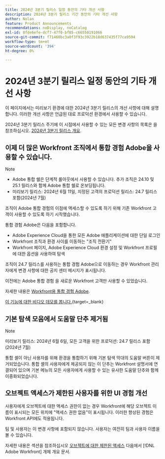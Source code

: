 ```yaml
---
title: 2024년 3분기 릴리스 일정 동안의 기타 개선 사항
description: 2024년 3분기 릴리스 기간 동안의 기타 개선 사항
author: Nolan
feature: Product Announcements
recommendations: noDisplay, noCatalog
exl-id: 8fde6efe-dcf7-47f0-bf85-c66550191066
source-git-commit: f71460bc3a0f3f93c3922b18d637435f77ca9594
workflow-type: tm+mt
source-wordcount: '394'
ht-degree: 0%

---
```


# 2024년 3분기 릴리스 일정 동안의 기타 개선 사항

이 페이지에서는 미리보기 환경에 대한 2024년 3분기 릴리스의 개선 사항에 대해 설명합니다. 이러한 개선 사항은 언급된 대로 프로덕션 환경에서 사용할 수 있습니다.

2024년 3분기 릴리스 주기에 이 시점에서 사용할 수 있는 모든 변경 사항의 목록은 을 참조하십시오. [2024년 3분기 릴리스 개요](/help/quicksilver/product-announcements/product-releases/24-q3-release-activity/24-q3-release-overview.md).

## 이제 더 많은 Workfront 조직에서 통합 경험 Adobe을 사용할 수 있습니다.

>[!NOTE]
>
>* Adobe 통합 쉘은 단계적 롤아웃에서 사용할 수 있습니다. 추가 조직은 24.10 및 25.1 릴리스와 함께 Adobe 통합 쉘로 온보딩됩니다.
>* 미리보기 릴리스: 2024년 6월 11일, 지정된 고객의 프로덕션 릴리스: 24.7 릴리스 포함(2024년 7월)

조직이 Adobe 통합 경험의 이점에 액세스할 수 있도록 하기 위해 기존 Workfront 고객이 사용할 수 있도록 하기 시작했습니다.

통합 경험 Adobe은 다음을 포함합니다.

* Adobe Experience Cloud을 통한 모든 Adobe 애플리케이션에 대한 단일 로그인
* Workfront 조직과 환경 사이를 이동하는 &quot;조직 전환기&quot;
* Workfront 페이지, Adobe Experience Cloud 환경 설정 및 Workfront 프로필에 대한 옵션을 사용하여 탐색

조직이 24.7 릴리스를 사용하는 통합 경험 Adobe으로 이동하는 경우 Workfront 관리자에게 변경 사항에 대한 공지 센터 메시지가 표시됩니다.

이전에는 Adobe 통합 경험 을 새로운 Workfront 고객만 사용할 수 있었습니다.

자세한 내용은 [Workfront용 통합 경험 Adobe](/help/quicksilver/workfront-basics/navigate-workfront/workfront-navigation/adobe-unified-experience.md).

[이 기능에 대한 비디오 데모를 봅니다.](https://video.tv.adobe.com/v/3412388/){target=_blank}

## 기본 탐색 모음에서 도움말 단추 제거됨

>[!NOTE]
>
>미리보기 릴리스: 2024년 6월 6일, 모든 고객을 위한 프로덕션: 24.7 릴리스 포함(2024년 7월)

통합 셸이 아닌 사용자를 위해 환경을 통합하기 위해 기본 탐색 막대의 도움말 버튼이 제거되었습니다. 통합 셸의 사용자에게 제공되지 않는 이 단추는 Workfront 설명서에 연결되어 있으며 기본 메뉴의 모든 사용자에게 사용할 수 있는 유사한 도움말 단추와 함께 이중화되었습니다.

## 오브젝트 액세스가 제한된 사용자를 위한 UI 경험 개선

사용자에게 오브젝트에 대한 액세스 권한이 없는 경우 Workfront에 해당 오브젝트 이름이 표시되는 모든 위치에 &quot;액세스 권한 없음&quot;이 표시됩니다. 이러한 향상된 경험은 Workfront API에도 적용됩니다.

팀 및 사용자는 이 변경 사항에 포함되지 않습니다. 사용자는 여전히 팀과 사용자 이름을 볼 수 있습니다.

자세한 내용은 섹션을 참조하십시오 [오브젝트에 대한 제한된 액세스](/help/quicksilver/workfront-basics/navigate-workfront/workfront-navigation/understand-objects.md#restricted-access-to-objects) 다음에서 [!DNL Adobe Workfront] 개체 개요 문서.
